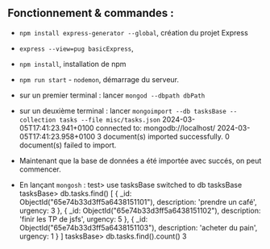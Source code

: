 ## Fonctionnement & commandes :
- `npm install express-generator --global`, création du projet Express
- `express --view=pug basicExpress`, 
- `npm install`, installation de npm
- `npm run start` - `nodemon`, démarrage du serveur.

- sur un premier terminal : lancer 
`mongod --dbpath dbPath`

- sur un deuxième terminal : lancer 
`mongoimport --db tasksBase --collection tasks --file misc/tasks.json`
2024-03-05T17:41:23.941+0100	connected to: mongodb://localhost/
2024-03-05T17:41:23.958+0100	3 document(s) imported successfully. 0 document(s) failed to import.

- Maintenant que la base de données a été importée avec succés, on peut commencer.

- En lançant `mongosh` :
test> use tasksBase
switched to db tasksBase
tasksBase> db.tasks.find()
[
  {
    _id: ObjectId("65e74b33d3ff5a6438151101"),
    description: 'prendre un café',
    urgency: 3
  },
  {
    _id: ObjectId("65e74b33d3ff5a6438151102"),
    description: 'finir les TP de jsfs',
    urgency: 5
  },
  {
    _id: ObjectId("65e74b33d3ff5a6438151103"),
    description: 'acheter du pain',
    urgency: 1
  }
]
tasksBase> db.tasks.find().count()
3



